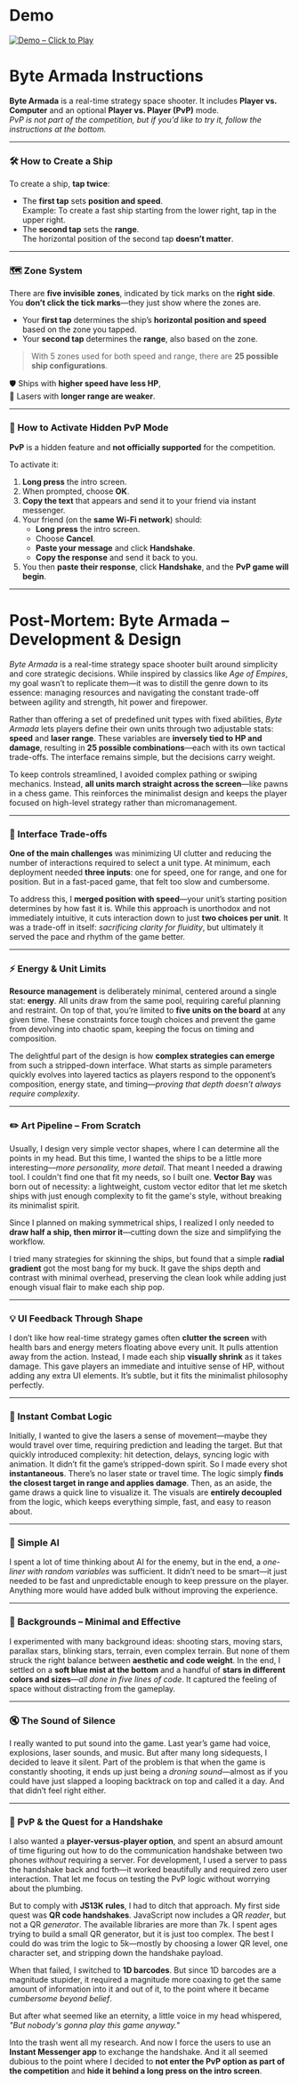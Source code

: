 <h1><a href="https://bacionejs.github.io/byte-armada/" style="text-decoration: none; color: inherit;">Demo</a></h1>

[![Demo – Click to Play](README.jpg)](https://bacionejs.github.io/byte-armada/)

# **Byte Armada Instructions**

**Byte Armada** is a real-time strategy space shooter. It includes **Player vs. Computer** and an optional **Player vs. Player (PvP)** mode.  
*PvP is not part of the competition, but if you'd like to try it, follow the instructions at the bottom.*

---

### 🛠 How to Create a Ship

To create a ship, **tap twice**:

- The **first tap** sets **position and speed**.  
  Example: To create a fast ship starting from the lower right, tap in the upper right.
- The **second tap** sets the **range**.  
  The horizontal position of the second tap **doesn’t matter**.

---

### 🗺 Zone System

There are **five invisible zones**, indicated by tick marks on the **right side**.  
You **don’t click the tick marks**—they just show where the zones are.

- Your **first tap** determines the ship’s **horizontal position and speed** based on the zone you tapped.
- Your **second tap** determines the **range**, also based on the zone.

> With 5 zones used for both speed and range, there are **25 possible ship configurations**.

🛡 Ships with **higher speed have less HP**,  
🔫 Lasers with **longer range are weaker**.

---

### 🤝 How to Activate Hidden PvP Mode

**PvP** is a hidden feature and **not officially supported** for the competition.

To activate it:

1. **Long press** the intro screen.  
2. When prompted, choose **OK**.  
3. **Copy the text** that appears and send it to your friend via instant messenger.
4. Your friend (on the **same Wi-Fi network**) should:
   - **Long press** the intro screen.
   - Choose **Cancel**.
   - **Paste your message** and click **Handshake**.
   - **Copy the response** and send it back to you.
5. You then **paste their response**, click **Handshake**, and the **PvP game will begin**.

---

# **Post-Mortem: Byte Armada – Development & Design**

*Byte Armada* is a real-time strategy space shooter built around simplicity and core strategic decisions. While inspired by classics like *Age of Empires*, my goal wasn’t to replicate them—it was to distill the genre down to its essence: managing resources and navigating the constant trade-off between agility and strength, hit power and firepower.

Rather than offering a set of predefined unit types with fixed abilities, *Byte Armada* lets players define their own units through two adjustable stats: **speed** and **laser range**. These variables are **inversely tied to HP and damage**, resulting in **25 possible combinations**—each with its own tactical trade-offs. The interface remains simple, but the decisions carry weight.

To keep controls streamlined, I avoided complex pathing or swiping mechanics. Instead, **all units march straight across the screen**—like pawns in a chess game. This reinforces the minimalist design and keeps the player focused on high-level strategy rather than micromanagement.

---

### 🧩 Interface Trade-offs

**One of the main challenges** was minimizing UI clutter and reducing the number of interactions required to select a unit type. At minimum, each deployment needed **three inputs**: one for speed, one for range, and one for position. But in a fast-paced game, that felt too slow and cumbersome.

To address this, I **merged position with speed**—your unit’s starting position determines by how fast it is. While this approach is unorthodox and not immediately intuitive, it cuts interaction down to just **two choices per unit**. It was a trade-off in itself: *sacrificing clarity for fluidity*, but ultimately it served the pace and rhythm of the game better.

---

### ⚡ Energy & Unit Limits

**Resource management** is deliberately minimal, centered around a single stat: **energy**. All units draw from the same pool, requiring careful planning and restraint. On top of that, you’re limited to **five units on the board** at any given time. These constraints force tough choices and prevent the game from devolving into chaotic spam, keeping the focus on timing and composition.

The delightful part of the design is how **complex strategies can emerge** from such a stripped-down interface. What starts as simple parameters quickly evolves into layered tactics as players respond to the opponent’s composition, energy state, and timing—*proving that depth doesn’t always require complexity*.

---

### ✏️ Art Pipeline – From Scratch

Usually, I design very simple vector shapes, where I can determine all the points in my head. But this time, I wanted the ships to be a little more interesting—*more personality, more detail*. That meant I needed a drawing tool. I couldn't find one that fit my needs, so I built one. **Vector Bay** was born out of necessity: a lightweight, custom vector editor that let me sketch ships with just enough complexity to fit the game's style, without breaking its minimalist spirit.

Since I planned on making symmetrical ships, I realized I only needed to **draw half a ship, then mirror it**—cutting down the size and simplifying the workflow.

I tried many strategies for skinning the ships, but found that a simple **radial gradient** got the most bang for my buck. It gave the ships depth and contrast with minimal overhead, preserving the clean look while adding just enough visual flair to make each ship pop.

---

### 💡 UI Feedback Through Shape

I don’t like how real-time strategy games often **clutter the screen** with health bars and energy meters floating above every unit. It pulls attention away from the action. Instead, I made each ship **visually shrink** as it takes damage. This gave players an immediate and intuitive sense of HP, without adding any extra UI elements. It’s subtle, but it fits the minimalist philosophy perfectly.

---

### 🔫 Instant Combat Logic

Initially, I wanted to give the lasers a sense of movement—maybe they would travel over time, requiring prediction and leading the target. But that quickly introduced complexity: hit detection, delays, syncing logic with animation. It didn’t fit the game’s stripped-down spirit. So I made every shot **instantaneous**. There’s no laser state or travel time. The logic simply **finds the closest target in range and applies damage**. Then, as an aside, the game draws a quick line to visualize it. The visuals are **entirely decoupled** from the logic, which keeps everything simple, fast, and easy to reason about.

---

### 🧠 Simple AI

I spent a lot of time thinking about AI for the enemy, but in the end, a *one-liner with random variables* was sufficient. It didn’t need to be smart—it just needed to be fast and unpredictable enough to keep pressure on the player. Anything more would have added bulk without improving the experience.

---

### 🌌 Backgrounds – Minimal and Effective

I experimented with many background ideas: shooting stars, moving stars, parallax stars, blinking stars, terrain, even complex terrain. But none of them struck the right balance between **aesthetic and code weight**. In the end, I settled on a **soft blue mist at the bottom** and a handful of **stars in different colors and sizes**—*all done in five lines of code*. It captured the feeling of space without distracting from the gameplay.

---

### 🔇 The Sound of Silence

I really wanted to put sound into the game. Last year’s game had voice, explosions, laser sounds, and music. But after many long sidequests, I decided to leave it silent. Part of the problem is that when the game is constantly shooting, it ends up just being a *droning sound*—almost as if you could have just slapped a looping backtrack on top and called it a day. And that didn’t feel right either.

---

### 🔐 PvP & the Quest for a Handshake

I also wanted a **player-versus-player option**, and spent an absurd amount of time figuring out how to do the communication handshake between two phones *without* requiring a server. For development, I used a server to pass the handshake back and forth—it worked beautifully and required zero user interaction. That let me focus on testing the PvP logic without worrying about the plumbing.

But to comply with **JS13K rules**, I had to ditch that approach. My first side quest was **QR code handshakes**. JavaScript now includes a QR *reader*, but not a QR *generator*. The available libraries are more than 7k. I spent ages trying to build a small QR generator, but it is just too complex. The best I could do was trim the logic to 5k—mostly by choosing a lower QR level, one character set, and stripping down the handshake payload.

When that failed, I switched to **1D barcodes**. But since 1D barcodes are a magnitude stupider, it required a magnitude more coaxing to get the same amount of information into it and out of it, to the point where it became *cumbersome beyond belief*.

But after what seemed like an eternity, a little voice in my head whispered, *"But nobody's gonna play this game anyway."*

Into the trash went all my research. And now I force the users to use an **Instant Messenger app** to exchange the handshake. And it all seemed dubious to the point where I decided to **not enter the PvP option as part of the competition** and **hide it behind a long press on the intro screen**.
